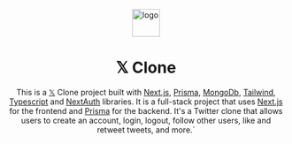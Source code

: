 <div align="center">

<img src="https://upload.wikimedia.org/wikipedia/commons/5/57/X_logo_2023_%28white%29.png" alt="logo" width="50" height="auto" />
  
# 𝕏 Clone
This is a [𝕏](https://x.com) Clone project built with [Next.js](https://nextjs.org/), [Prisma](https://www.prisma.io/), [MongoDb](https://www.mongodb.com/), [Tailwind](https://tailwindcss.com/), [Typescript](https://www.typescriptlang.org/) and [NextAuth](https://next-auth.js.org/) libraries. It is a full-stack project that uses [Next.js](https://nextjs.org/) for the frontend and [Prisma](https://www.prisma.io/) for the backend. It's a Twitter clone that allows users to create an account, login, logout, follow other users, like and retweet tweets, and more.`
